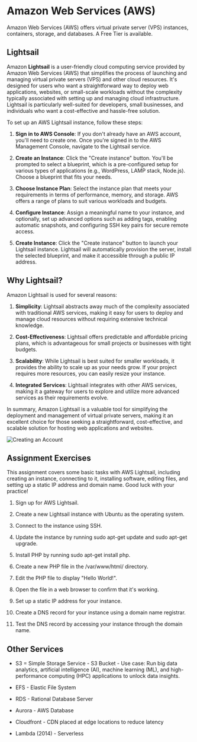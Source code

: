 # Amazon Web Services (AWS)

Amazon Web Services (AWS) offers virtual private server (VPS) instances, containers, storage, and databases.  A Free Tier is available.


## Lightsail 

Amazon **Lightsail** is a user-friendly cloud computing service provided by Amazon Web Services (AWS) that simplifies the process of launching and managing virtual private servers (VPS) and other cloud resources. It's designed for users who want a straightforward way to deploy web applications, websites, or small-scale workloads without the complexity typically associated with setting up and managing cloud infrastructure. Lightsail is particularly well-suited for developers, small businesses, and individuals who want a cost-effective and hassle-free solution.

To set up an AWS Lightsail instance, follow these steps:

1. **Sign in to AWS Console**: If you don't already have an AWS account, you'll need to create one. Once you're signed in to the AWS Management Console, navigate to the Lightsail service.

2. **Create an Instance**: Click the "Create instance" button. You'll be prompted to select a blueprint, which is a pre-configured setup for various types of applications (e.g., WordPress, LAMP stack, Node.js). Choose a blueprint that fits your needs.

3. **Choose Instance Plan**: Select the instance plan that meets your requirements in terms of performance, memory, and storage. AWS offers a range of plans to suit various workloads and budgets.

4. **Configure Instance**: Assign a meaningful name to your instance, and optionally, set up advanced options such as adding tags, enabling automatic snapshots, and configuring SSH key pairs for secure remote access.

5. **Create Instance**: Click the "Create instance" button to launch your Lightsail instance. Lightsail will automatically provision the server, install the selected blueprint, and make it accessible through a public IP address.



## Why Lightsail?

Amazon Lightsail is used for several reasons:

1. **Simplicity**: Lightsail abstracts away much of the complexity associated with traditional AWS services, making it easy for users to deploy and manage cloud resources without requiring extensive technical knowledge.

2. **Cost-Effectiveness**: Lightsail offers predictable and affordable pricing plans, which is advantageous for small projects or businesses with tight budgets.

3. **Scalability**: While Lightsail is best suited for smaller workloads, it provides the ability to scale up as your needs grow. If your project requires more resources, you can easily resize your instance.

4. **Integrated Services**: Lightsail integrates with other AWS services, making it a gateway for users to explore and utilize more advanced services as their requirements evolve.


In summary, Amazon Lightsail is a valuable tool for simplifying the deployment and management of virtual private servers, making it an excellent choice for those seeking a straightforward, cost-effective, and scalable solution for hosting web applications and websites.


![Creating an Account](images/aws1.jpg)


## Assignment Exercises

This assignment covers some basic tasks with AWS Lightsail, including creating an instance, connecting to it, installing software, editing files, and setting up a static IP address and domain name. Good luck with your practice!


1. Sign up for AWS Lightsail.

2. Create a new Lightsail instance with Ubuntu as the operating system.

3. Connect to the instance using SSH.

4. Update the instance by running sudo apt-get update and sudo apt-get upgrade.

5. Install PHP by running sudo apt-get install php.

6. Create a new PHP file in the /var/www/html/ directory.

7. Edit the PHP file to display "Hello World!".

8. Open the file in a web browser to confirm that it's working.

9. Set up a static IP address for your instance.

10. Create a DNS record for your instance using a domain name registrar.

11. Test the DNS record by accessing your instance through the domain name.



## Other Services


* S3 = Simple Storage Service
        - S3 Bucket
        - Use case: Run big data analytics, artificial intelligence (AI), machine learning (ML), and high-performance computing (HPC) applications to unlock data insights.


* EFS - Elastic File System
    
* RDS - Rational Database Server 
    
* Aurora - AWS Database
    
* Cloudfront - CDN placed at edge locations to reduce latency
    
* Lambda (2014) - Serverless     
